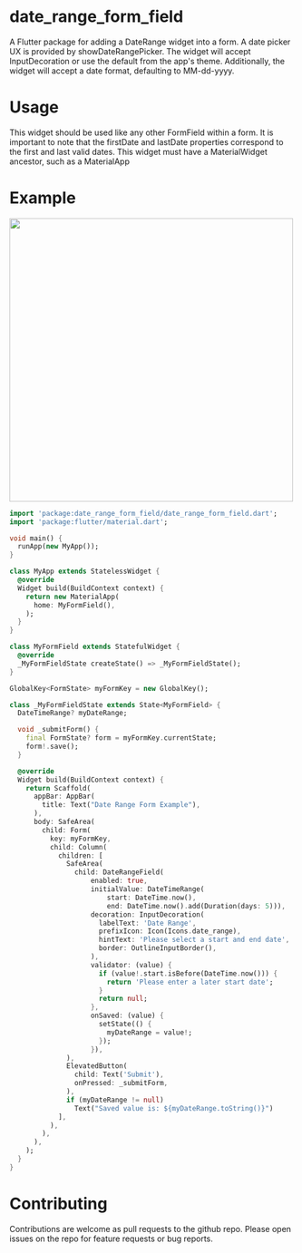 # date_range_form_field

A Flutter package for adding a DateRange widget into a form.
A date picker UX is provided by showDateRangePicker. 
The widget will accept InputDecoration or use the default from the app's theme.
Additionally, the widget will accept a date format, defaulting to MM-dd-yyyy.

# Usage

This widget should be used like any other FormField within a form.
It is important to note that the firstDate and lastDate properties correspond to the first and last valid dates.
This widget must have a MaterialWidget ancestor, such as a MaterialApp

# Example

<img src="https://user-images.githubusercontent.com/65566908/91237186-f0440b80-e707-11ea-919f-846d0c6504c4.gif" height="500"/>

``` dart
import 'package:date_range_form_field/date_range_form_field.dart';
import 'package:flutter/material.dart';

void main() {
  runApp(new MyApp());
}

class MyApp extends StatelessWidget {
  @override
  Widget build(BuildContext context) {
    return new MaterialApp(
      home: MyFormField(),
    );
  }
}

class MyFormField extends StatefulWidget {
  @override
  _MyFormFieldState createState() => _MyFormFieldState();
}

GlobalKey<FormState> myFormKey = new GlobalKey();

class _MyFormFieldState extends State<MyFormField> {
  DateTimeRange? myDateRange;

  void _submitForm() {
    final FormState? form = myFormKey.currentState;
    form!.save();
  }

  @override
  Widget build(BuildContext context) {
    return Scaffold(
      appBar: AppBar(
        title: Text("Date Range Form Example"),
      ),
      body: SafeArea(
        child: Form(
          key: myFormKey,
          child: Column(
            children: [
              SafeArea(
                child: DateRangeField(
                    enabled: true,
                    initialValue: DateTimeRange(
                        start: DateTime.now(),
                        end: DateTime.now().add(Duration(days: 5))),
                    decoration: InputDecoration(
                      labelText: 'Date Range',
                      prefixIcon: Icon(Icons.date_range),
                      hintText: 'Please select a start and end date',
                      border: OutlineInputBorder(),
                    ),
                    validator: (value) {
                      if (value!.start.isBefore(DateTime.now())) {
                        return 'Please enter a later start date';
                      }
                      return null;
                    },
                    onSaved: (value) {
                      setState(() {
                        myDateRange = value!;
                      });
                    }),
              ),
              ElevatedButton(
                child: Text('Submit'),
                onPressed: _submitForm,
              ),
              if (myDateRange != null)
                Text("Saved value is: ${myDateRange.toString()}")
            ],
          ),
        ),
      ),
    );
  }
}

```

# Contributing

Contributions are welcome as pull requests to the github repo.
Please open issues on the repo for feature requests or bug reports.
